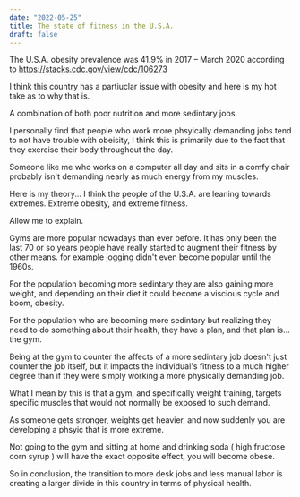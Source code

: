 ```yaml
---
date: "2022-05-25"
title: The state of fitness in the U.S.A.
draft: false
---
```


The U.S.A. obesity prevalence was 41.9% in 2017 – March 2020 according to https://stacks.cdc.gov/view/cdc/106273

I think this country has a partiuclar issue with obesity and here is my hot take as to why that is.

A combination of both poor nutrition and more sedintary jobs.

I personally find that people who work more phsyically demanding jobs tend to not have trouble with obeisity, I think this is primarily due to the fact that they exercise their body throughout the day.

Someone like me who works on a computer all day and sits in a comfy chair probably isn't demanding nearly as much energy from my muscles.

Here is my theory... I think the people of the U.S.A. are leaning towards extremes. Extreme obesity, and extreme fitness.
 
Allow me to explain.

Gyms are more popular nowadays than ever before. It has only been the last 70 or so years people have really started to augment their fitness by other means. for example jogging didn't even become popular until the 1960s.

For the population becoming more sedintary they are also gaining more weight, and depending on their diet it could become a viscious cycle and boom, obesity.

For the population who are becoming more sedintary but realizing they need to do something about their health, they have a plan, and that plan is... the gym.

Being at the gym to counter the affects of a more sedintary job doesn't just counter the job itself, but it impacts the individual's fitness to a much higher degree than if they were simply working a more physically demanding job.

What I mean by this is that a gym, and specifically weight training, targets specific muscles that would not normally be exposed to such demand.

As someone gets stronger, weights get heavier, and now suddenly you are developing a phsyic that is more extreme.

Not going to the gym and sitting at home and drinking soda ( high fructose corn syrup ) will have the exact opposite effect, you will become obese.

So in conclusion, the transition to more desk jobs and less manual labor is creating a larger divide in this country in terms of physical health.
